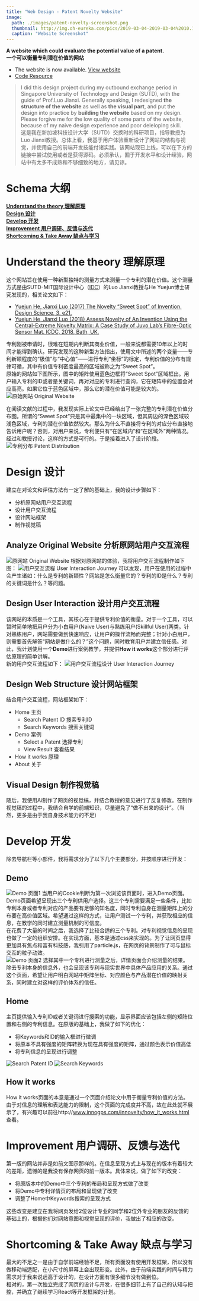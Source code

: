 ```yaml
---
title: "Web Design - Patent Novelty Website"
image: 
  path: ./images/patent-novelty-screenshot.png
  thumbnail: http://img.oh-eureka.com/pics/2019-03-04-2019-03-04%2010.18.15.gif
  caption: "Website Screenshot"
---
```

**A website which could evaluate the potential value of a patent.**<br>
**一个可以衡量专利潜在价值的网站**
- The website is now available. [View website](http://www.innogps.com/innovelty/index.html) <br>
- <i class="fab fa-github"></i> [Code Resource](https://github.com/yanzhanglee/Patent-Novelty-Website)

> I did this design project during my outbound exchange period in Singapore University of Technology and Design (SUTD), with the guide of Prof.Luo Jianxi. Generally speaking, I redesigned **the structure of the website** as well as **the visual part**, and put the design into practice by **building the website** based on my design. Please forgive me for the low quality of some parts of the website, because of my naive design experience and poor deleloping skill. <br>
> 这是我在新加坡科技设计大学（SUTD）交换时的科研项目，指导教授为Luo Jianxi教授。总体上看，我基于用户体验重新设计了网站的结构与视觉，并使用自己的前端开发技能付诸实践。该网站现已上线，可以在下方的链接中尝试使用或者是获得源码。必须承认，囿于开发水平和设计经验，网站中有太多不成熟和不够细致的地方，请见谅。

# Schema 大纲
**[Understand the theory 理解原理](#understand-the-theory-理解原理)**
<br>
**[Design 设计](#design-设计)**
<br>
**[Develop 开发](#develop-开发)**
<br>
**[Improvement 用户调研、反馈与迭代](#improvement-用户调研反馈与迭代)**
<br>
**[Shortcoming & Take Away 缺点与学习](#shortcoming-take-away-缺点与学习)**


# Understand the theory 理解原理
这个网站旨在使用一种新型独特的测量方式来测量一个专利的潜在价值。这个测量方式是由SUTD-MIT国际设计中心（[IDC](https://idc.sutd.edu.sg/)）的Luo Jianxi教授与He Yuejun博士研究发现的，相关论文如下：
<br>
- [Yuejun He, Jianxi Luo (2017) The Novelty “Sweet Spot” of Invention. Design Science, 3, e21.](https://www.cambridge.org/core/journals/design-science/article/novelty-sweet-spot-of-invention/48206051FC302693D375AB151B3BA9C7)
- [Yuejun He, Jianxi Luo (2018) Assess Novelty of An Invention Using the Central-Extreme Novelty Matrix: A Case Study of Juvo Lab’s Fibre-Optic Sensor Mat. ICDC, 2018, Bath, UK.](https://www.designsociety.org/publication/40709/ASSESS+NOVELTY+OF+AN+INVENTION+USING+THE+CENTRAL-EXTREME+NOVELTY+MATRIX%3A+A+CASE+STUDY+OF+JUVO+LAB%27S+FIBRE-OPTIC+SENSOR+MAT)

专利刚被申请时，很难在短期内判断其商业价值，一般来说都需要10年以上的时间才能得到确认。研究发现的这种新型方法指出，使用文中所述的两个变量——专利新颖程度的“极值”与“中心值”——进行专利“坐标”的标定，专利价值的分布有规律可循，其中有价值专利密度最高的区域被称之为“Sweet Spot”。
<br>
原始的网站如下图所示，图中的矩阵使用蓝色边框将“Sweet Spot”区域框出。用户输入专利的ID或者是关键词，再对对应的专利进行查询，它在矩阵中的位置会对应高亮。如果它位于蓝色区域中，那么它的潜在价值可能是较大的。
![原始网站 Original Website](http://img.oh-eureka.com/pics/2019-02-27-original-website.jpg)

在阅读文献的过程中，我发现实际上论文中已经给出了一张完整的专利潜在价值分布图。所谓的“Sweet Spot”只是其中最集中的一块区域，但其周边的深色区域较浅色区域，专利的潜在价值依然较大。那么为什么不直接将专利的对应分布直接地告诉用户呢？否则，对用户来说，专利便只有“在区域内”和“在区域外”两种情况。经过和教授讨论，这样的方式是可行的。于是接着进入了设计阶段。
![专利分布 Patent Distribution](http://img.oh-eureka.com/pics/2019-02-27-patent-distribution.png)

# Design 设计

建立在对论文和评估方法有一定了解的基础上，我的设计步骤如下：
- 分析原网站用户交互流程
- 设计用户交互流程
- 设计网站框架
- 制作视觉稿

## Analyze Original Website 分析原网站用户交互流程
![原网站 Original Website](http://img.oh-eureka.com/pics/2019-02-27-original-website-view.png)
根据对原网站的体验，我将用户交互流程制作如下图：
![用户交互流程 User Interaction Journey](http://img.oh-eureka.com/pics/2019-02-27-original-user-journey.png)
可以发现，用户在使用的过程中会产生诸如：什么是专利的新颖性？网站是怎么衡量它的？专利的ID是什么？专利的关键词是什么？等问题。<br>

## Design User Interaction 设计用户交互流程
该网站的本质是一个工具，其核心在于提供专利价值的衡量。对于一个工具，可以暂时简单地把用户分为小白用户(Naive User)与熟练用户(Skillful User)两类。针对熟练用户，网站需要做到快速响应，让用户的操作流畅而完整；针对小白用户，则需要首先解答“网站是做什么的？”这个问题，同时教育用户并建立信任感。对此，我计划使用一个**Demo**进行案例教学，并提供**How it works**这个部分进行评估原理的简单讲解。<br>
新的用户交互流程如下：
![用户交互流程设计 User Interaction Journey](http://img.oh-eureka.com/pics/2019-02-27-new-user-journey-1.png)

## Design Web Structure 设计网站框架
结合用户交互流程，网站框架如下：
- Home 主页
  - Search Patent ID 搜索专利ID
  - Search Keywords 搜索关键词
- Demo 案例
  - Select a Patent 选择专利
  - View Result 查看结果
- How it works 原理
- About 关于

## Visual Design 制作视觉稿
随后，我使用Ai制作了网页的视觉稿，并结合教授的意见进行了反复修改。在制作视觉稿的过程中，我结合自学的前端知识，尽量避免了“做不出来的设计”。（当然，更多是由于我自身技术能力的不足）

# Develop 开发
除去导航栏等小部件，我将需求分为了以下几个主要部分，并按顺序进行开发：
## Demo
![Demo 页面1](http://img.oh-eureka.com/pics/2019-02-27-DEMO1.jpg)
当用户的Cookie判断为第一次浏览该页面时，进入Demo页面。Demo页面希望呈现出三个专利供用户选择。这三个专利需要满足一些条件，比如专利本身或者专利对应的产品要有足够的知名度，同时专利自身在测量矩阵上的分布要在高价值区域。希望通过这样的方式，让用户测试一个专利，并获取相应的信息，在教学的同时建立测量机制的可信度。<br>
在花费了大量的时间之后，我选择了比较合适的三个专利。对专利视觉信息的呈现也做了一定的组织安排。在实现方面，基本是通过css来实现的。为了让网页显得更加具有焦点和富有科技感，我引用了particle.js，在网页的背景制作了可与鼠标交互的粒子动效。<br>
![Demo 页面2](http://img.oh-eureka.com/pics/2019-02-28-DEMO2.jpg)
选择其中一个专利进行测量之后，详情页面会介绍测量的结果。除去专利本身的信息外，也会呈现该专利与现实世界中具体产品应用的关系。通过这个页面，希望让用户明白网站中矩阵坐标、对应颜色与产品潜在价值的映射关系，同时建立对这样的评价体系的信任。

## Home
主页提供输入专利ID或者关键词进行搜索的功能，显示界面应该包括左侧的矩阵位置和右侧的专利信息。在原版的基础上，我做了如下的优化：
- 将Keywords和ID的输入框进行微调
- 将原本不具有强度的矩阵转换为现在具有强度的矩阵，通过颜色表示价值高低
- 将专利信息的呈现进行调整

![Search Patent ID](http://img.oh-eureka.com/pics/2019-03-01-ID.jpg)
![Search Keywords](http://img.oh-eureka.com/pics/2019-03-01-KEYWORD.png)

## How it works
How it works页面的本意是通过一个页面介绍论文中用于衡量专利价值的方法。由于对信息的理解和表达能力的限制，这个页面的完成度并不高，故在此处就不展示了，有兴趣可以前往http://www.innogps.com/innovelty/how_it_works.html 查看。

# Improvement 用户调研、反馈与迭代
第一版的网站并非是如前文图示那样的。在信息呈现方式上与现在的版本有着较大的差距，遗憾的是我没有保存网页的前一版本。具体来说，做了如下的改变：
- 将原版本中的Demo中三个专利的布局和呈现方式做了改变
- 将Demo中专利详情页的布局和呈现做了改变
- 调整了Home中Keywords搜索的呈现方式

这些改变是建立在我将网页发给2位设计专业的同学和2位外专业的朋友的反馈的基础上的，根据他们对网站意图和视觉呈现的评价，我做出了相应的改变。

# Shortcoming & Take Away 缺点与学习
最大的不足之一是由于自学前端经验不足，所有页面没有使用开发框架，所以没有做移动端适配，在小尺寸的屏幕上会出现形变。此外，由于前端实践的时间与精力需求对于我来说远高于设计的，在设计方面有很多细节没有做到位。<br>
相对的，第一次独立完成了网页的设计与开发，在很多细节上有了自己的认知与把控，并确立了继续学习React等开发框架的计划。

